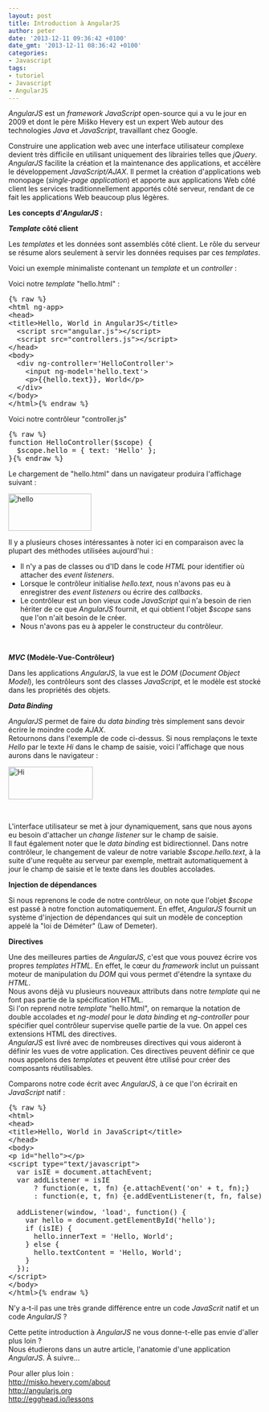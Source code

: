 ```yaml
---
layout: post
title: Introduction à AngularJS
author: peter
date: '2013-12-11 09:36:42 +0100'
date_gmt: '2013-12-11 08:36:42 +0100'
categories:
- Javascript
tags:
- tutoriel
- Javascript
- AngularJS
---
```


<em>AngularJS</em> est un <em>framework</em> <em>JavaScript</em> open-source qui a vu le jour en 2009 et dont le père Miško Hevery est un expert Web autour des technologies <em>Java</em> et <em>JavaScript</em>, travaillant chez Google.

Construire une application web avec une interface utilisateur complexe devient très difficile en utilisant uniquement des librairies telles que <em>jQuery</em>. <em>AngularJS</em> facilite la création et la maintenance des applications, et accélère le développement <em>JavaScript/AJAX</em>. Il permet la création d'applications web monopage (<em>single-page application</em>) et apporte aux applications Web côté client les services traditionnellement apportés côté serveur, rendant de ce fait les applications Web beaucoup plus légères.

<!--more-->

<strong>Les concepts d'<em>AngularJS</em> :</strong>

<strong><em>Template</em> côté client</strong>

Les <em>templates</em> et les données sont assemblés côté client. Le rôle du serveur se résume alors seulement à servir les données requises par ces <em>templates</em>.

Voici un exemple minimaliste contenant un <em>template</em> et un <em>controller</em> :

Voici notre <em>template</em> "hello.html" :

<pre class="lang:xhtml decode:true">
{% raw %}
&lt;html ng-app&gt;
&lt;head&gt;
&lt;title&gt;Hello, World in AngularJS&lt;/title&gt;
  &lt;script src="angular.js"&gt;&lt;/script&gt;
  &lt;script src="controllers.js"&gt;&lt;/script&gt;
&lt;/head&gt;
&lt;body&gt;
  &lt;div ng-controller='HelloController'&gt;
    &lt;input ng-model='hello.text'&gt;
    &lt;p&gt;{{hello.text}}, World&lt;/p&gt;
  &lt;/div&gt;
&lt;/body&gt;
&lt;/html&gt;{% endraw %}
</pre>

Voici notre contrôleur "controller.js"

<pre class="lang:js decode:true">
{% raw %}
function HelloController($scope) {
  $scope.hello = { text: 'Hello' };
}{% endraw %}
</pre>

Le chargement de "hello.html" dans un navigateur produira l'affichage suivant :

<a href="http://blog.eleven-labs.com/wp-content/uploads/2013/12/hello.png"><img class="alignnone size-full wp-image-802" src="http://blog.eleven-labs.com/wp-content/uploads/2013/12/hello.png" alt="hello" width="165" height="74" /></a>

Il y a plusieurs choses intéressantes à noter ici en comparaison avec la plupart des méthodes utilisées aujourd'hui :

<ul>
<li>Il n'y a pas de classes ou d'ID dans le code <em>HTML</em> pour identifier où attacher des <em>event listeners</em>.</li>
<li>Lorsque le contrôleur initialise <em>hello.text</em>, nous n'avons pas eu à enregistrer des <em>event listeners</em> ou écrire des <em>callbacks</em>.</li>
<li>Le contrôleur est un bon vieux code <em>JavaScript</em> qui n'a besoin de rien hériter de ce que <em>AngularJS</em> fournit, et qui obtient l'objet <em>$scope</em> sans que l'on n'ait besoin de le créer.</li>
<li>Nous n'avons pas eu à appeler le constructeur du contrôleur.</li>
</ul>
&nbsp;

<strong><em>MVC</em> (Modèle-Vue-Contrôleur)</strong>

Dans les applications <em>AngularJS</em>, la vue est le <em>DOM</em> (<em>Document Object Model</em>), les contrôleurs sont des classes <em>JavaScript</em>, et le modèle est stocké dans les propriétés des objets.

<strong><em>Data Binding</em></strong>

<em>AngularJS</em> permet de faire du <em>data binding</em> très simplement sans devoir écrire le moindre code <em>AJAX</em>.<br />
Retournons dans l'exemple de code ci-dessus. Si nous remplaçons le texte <em>Hello</em> par le texte <em>Hi</em> dans le champ de saisie, voici l'affichage que nous aurons dans le navigateur :

<a href="http://blog.eleven-labs.com/wp-content/uploads/2013/12/Hi.png"><img class="alignnone size-full wp-image-803 aligncenter" src="http://blog.eleven-labs.com/wp-content/uploads/2013/12/Hi.png" alt="Hi" width="168" height="65" /></a>

&nbsp;

L'interface utilisateur se met à jour dynamiquement, sans que nous ayons eu besoin d'attacher un <em>change listener</em> sur le champ de saisie.<br />
Il faut également noter que le <em>data binding</em> est bidirectionnel. Dans notre contrôleur, le changement de valeur de notre variable <em>$scope.hello.text</em>, à la suite d'une requête au serveur par exemple, mettrait automatiquement à jour le champ de saisie et le texte dans les doubles accolades.

<strong>Injection de dépendances</strong>

Si nous reprenons le code de notre contrôleur, on note que l'objet <em>$scope</em> est passé à notre fonction automatiquement. En effet, <em>AngularJS</em> fournit un système d'injection de dépendances qui suit un modèle de conception appelé la "loi de Déméter" (Law of Demeter).

<strong>Directives</strong>

Une des meilleures parties de <em>AngularJS</em>, c'est que vous pouvez écrire vos propres <em>templates</em> <em>HTML</em>. En effet, le cœur du <em>framework</em> inclut un puissant moteur de manipulation du <em>DOM</em> qui vous permet d'étendre la syntaxe du <em>HTML</em>.<br />
Nous avons déjà vu plusieurs nouveaux attributs dans notre <em>template</em> qui ne font pas partie de la spécification HTML.<br />
Si l'on reprend notre <em>template</em> "hello.html", on remarque la notation de double accolades et <em>ng-model</em> pour le <em>data binding </em>et <em>ng-controller</em> pour spécifier quel contrôleur supervise quelle partie de la vue. On appel ces extensions HTML des directives.<br />
<em>AngularJS</em> est livré avec de nombreuses directives qui vous aideront à définir les vues de votre application. Ces directives peuvent définir ce que nous appelons des <em>templates</em> et peuvent être utilisé pour créer des composants réutilisables.

Comparons notre code écrit avec <em>AngularJS</em>, à ce que l'on écrirait en <em>JavaScript</em> natif :

<pre class="lang:default decode:true">
{% raw %}
&lt;html&gt;
&lt;head&gt;
&lt;title&gt;Hello, World in JavaScript&lt;/title&gt;
&lt;/head&gt;
&lt;body&gt;
&lt;p id="hello"&gt;&lt;/p&gt;
&lt;script type="text/javascript"&gt;
  var isIE = document.attachEvent;
  var addListener = isIE
      ? function(e, t, fn) {e.attachEvent('on' + t, fn);}
      : function(e, t, fn) {e.addEventListener(t, fn, false);};

  addListener(window, 'load', function() {
    var hello = document.getElementById('hello');
    if (isIE) {
      hello.innerText = 'Hello, World';
    } else {
      hello.textContent = 'Hello, World';
    }
  });
&lt;/script&gt;
&lt;/body&gt;
&lt;/html&gt;{% endraw %}
</pre>

N'y a-t-il pas une très grande différence entre un code <em>JavaScrit</em> natif et un code <em>AngularJS</em> ?

Cette petite introduction à <em>AngularJS</em> ne vous donne-t-elle pas envie d'aller plus loin ?<br />
Nous étudierons dans un autre article, l'anatomie d'une application <em>AngularJS</em>. À suivre...

Pour aller plus loin :<br />
http://misko.hevery.com/about<br />
http://angularjs.org<br />
http://egghead.io/lessons

&nbsp;


